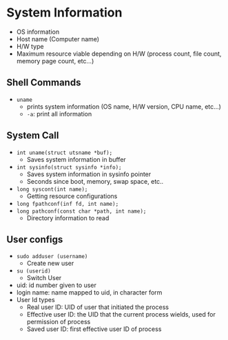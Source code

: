 # System Information
- OS information
- Host name (Computer name)
- H/W type
- Maximum resource viable depending on H/W (process count, file count, memory page count, etc...)

## Shell Commands
- `uname`
    - prints system information (OS name, H/W version, CPU name, etc...)
    - `-a`: print all information

## System Call
- `int uname(struct utsname *buf);`
    - Saves system information in buffer
- `int sysinfo(struct sysinfo *info);`
    - Saves system information in sysinfo pointer
    - Seconds since boot, memory, swap space, etc..
- `long syscont(int name);`
    - Getting resource configurations
- `long fpathconf(inf fd, int name);`
- `long pathconf(const char *path, int name);`
    - Directory information to read

## User configs
- `sudo adduser (username)`
    - Create new user
- `su (userid)`
    - Switch User
- uid: id number given to user
- login name: name mapped to uid, in character form
- User Id types
    - Real user ID: UID of user that initiated the process
    - Effective user ID: the UID that the current process wields, used for permission of process
    - Saved user ID: first effective user ID of process
